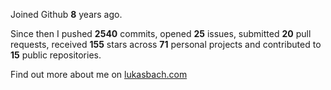 Joined Github **8** years ago.

Since then I pushed **2540** commits, opened **25** issues, submitted **20** pull requests, received **155** stars across **71** personal projects and contributed to **15** public repositories.

Find out more about me on [lukasbach.com](https://lukasbach.com)
